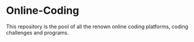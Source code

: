# Online-Coding
This repository is the pool of all the renown online coding platforms, coding challenges and programs.
